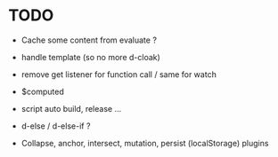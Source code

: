 # TODO

- Cache some content from evaluate ?
- handle template (so no more d-cloak)
- remove get listener for function call / same for watch
- $computed
- script auto build, release ...
- d-else / d-else-if ?

- Collapse, anchor, intersect, mutation, persist (localStorage) plugins
